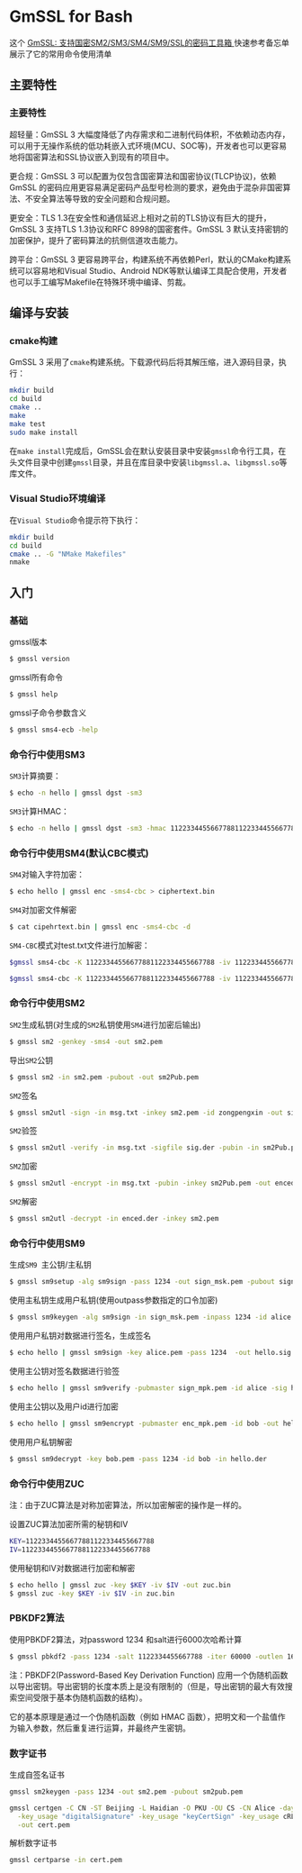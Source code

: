 GmSSL for Bash 
===

这个 [GmSSL: 支持国密SM2/SM3/SM4/SM9/SSL的密码工具箱 ](https://github.com/guanzhi/GmSSL)快速参考备忘单展示了它的常用命令使用清单



## 主要特性

### 主要特性

<!--rehype:wrap-class=col-span-3-->

超轻量：GmSSL 3 大幅度降低了内存需求和二进制代码体积，不依赖动态内存，可以用于无操作系统的低功耗嵌入式环境(MCU、SOC等)，开发者也可以更容易地将国密算法和SSL协议嵌入到现有的项目中。

更合规：GmSSL 3 可以配置为仅包含国密算法和国密协议(TLCP协议)，依赖GmSSL 的密码应用更容易满足密码产品型号检测的要求，避免由于混杂非国密算法、不安全算法等导致的安全问题和合规问题。

更安全：TLS 1.3在安全性和通信延迟上相对之前的TLS协议有巨大的提升，GmSSL 3 支持TLS 1.3协议和RFC 8998的国密套件。GmSSL 3 默认支持密钥的加密保护，提升了密码算法的抗侧信道攻击能力。

跨平台：GmSSL 3 更容易跨平台，构建系统不再依赖Perl，默认的CMake构建系统可以容易地和Visual Studio、Android NDK等默认编译工具配合使用，开发者也可以手工编写Makefile在特殊环境中编译、剪裁。



## 编译与安装

### cmake构建

GmSSL 3 采用了`cmake`构建系统。下载源代码后将其解压缩，进入源码目录，执行：

```bash
mkdir build
cd build
cmake ..
make
make test
sudo make install
```

在`make install`完成后，GmSSL会在默认安装目录中安装`gmssl`命令行工具，在头文件目录中创建`gmssl`目录，并且在库目录中安装`libgmssl.a`、`libgmssl.so`等库文件。

### Visual Studio环境编译

在`Visual Studio`命令提示符下执行：

```bash
mkdir build
cd build
cmake .. -G "NMake Makefiles"
nmake
```

## 入门

### 基础

gmssl版本

```bash
$ gmssl version
```

gmssl所有命令

```bash
$ gmssl help
```

gmssl子命令参数含义

```bash
$ gmssl sms4-ecb -help
```

### 命令行中使用SM3

`SM3`计算摘要：

```bash
$ echo -n hello | gmssl dgst -sm3
```

`SM3`计算HMAC：

```bash
$ echo -n hello | gmssl dgst -sm3 -hmac 11223344556677881122334455667788
```

### 命令行中使用SM4(默认CBC模式)

`SM4`对输入字符加密：

```bash
$ echo hello | gmssl enc -sms4-cbc > ciphertext.bin
```

`SM4`对加密文件解密

```bash
$ cat cipehrtext.bin | gmssl enc -sms4-cbc -d
```

`SM4-CBC`模式对test.txt文件进行加解密：

```bash
$gmssl sms4-cbc -K 11223344556677881122334455667788 -iv 11223344556677881122334455667788 -in test.txt -out testcbc.txt -e

$gmssl sms4-cbc -K 11223344556677881122334455667788 -iv 11223344556677881122334455667788 -in testcbc.txt -out testmm.txt -d 
```

### 命令行中使用SM2

`SM2`生成私钥(对生成的`SM2`私钥使用`SM4`进行加密后输出)

```bash
$ gmssl sm2 -genkey -sms4 -out sm2.pem 
```

导出`SM2`公钥

```bash
$ gmssl sm2 -in sm2.pem -pubout -out sm2Pub.pem
```

`SM2`签名

```bash
$ gmssl sm2utl -sign -in msg.txt -inkey sm2.pem -id zongpengxin -out sig.der
```

`SM2`验签

```bash
$ gmssl sm2utl -verify -in msg.txt -sigfile sig.der -pubin -in sm2Pub.pem -id Alice
```

`SM2`加密

```bash
$ gmssl sm2utl -encrypt -in msg.txt -pubin -inkey sm2Pub.pem -out enced.der
```

`SM2`解密

```bash
$ gmssl sm2utl -decrypt -in enced.der -inkey sm2.pem
```

### 命令行中使用SM9

<!--rehype:wrap-class=col-span-2-->

生成`SM9 `主公钥/主私钥

```bash
$ gmssl sm9setup -alg sm9sign -pass 1234 -out sign_msk.pem -pubout sign_mpk.pem
```

使用主私钥生成用户私钥(使用outpass参数指定的口令加密)

```bash
$ gmssl sm9keygen -alg sm9sign -in sign_msk.pem -inpass 1234 -id alice -out alice.pem -outpass 1234
```

使用用户私钥对数据进行签名，生成签名

```bash
$ echo hello | gmssl sm9sign -key alice.pem -pass 1234  -out hello.sig
```

使用主公钥对签名数据进行验签

```bash
$ echo hello | gmssl sm9verify -pubmaster sign_mpk.pem -id alice -sig hello.sig
```

使用主公钥以及用户id进行加密

```bash
$ echo hello | gmssl sm9encrypt -pubmaster enc_mpk.pem -id bob -out hello.der
```

使用用户私钥解密

```bash
$ gmssl sm9decrypt -key bob.pem -pass 1234 -id bob -in hello.der
```

### 命令行中使用ZUC

注：由于ZUC算法是对称加密算法，所以加密解密的操作是一样的。

设置ZUC算法加密所需的秘钥和IV

```bash
KEY=11223344556677881122334455667788
IV=11223344556677881122334455667788
```

使用秘钥和IV对数据进行加密和解密

```bash
$ echo hello | gmssl zuc -key $KEY -iv $IV -out zuc.bin
$ gmssl zuc -key $KEY -iv $IV -in zuc.bin
```

### PBKDF2算法

使用PBKDF2算法，对password 1234 和salt进行6000次哈希计算

```bash
$ gmssl pbkdf2 -pass 1234 -salt 1122334455667788 -iter 60000 -outlen 16
```

注：PBKDF2(Password-Based Key Derivation Function) 应用一个伪随机函数以导出密钥。导出密钥的长度本质上是没有限制的（但是，导出密钥的最大有效搜索空间受限于基本伪随机函数的结构）。

它的基本原理是通过一个伪随机函数（例如 HMAC 函数），把明文和一个盐值作为输入参数，然后重复进行运算，并最终产生密钥。


### 数字证书

生成自签名证书

```bash
gmssl sm2keygen -pass 1234 -out sm2.pem -pubout sm2pub.pem

gmssl certgen -C CN -ST Beijing -L Haidian -O PKU -OU CS -CN Alice -days 365 -key sm2.pem -pass 1234 \
  -key_usage "digitalSignature" -key_usage "keyCertSign" -key_usage cRLSign \
  -out cert.pem
```

解析数字证书

```bash
gmssl certparse -in cert.pem
```
